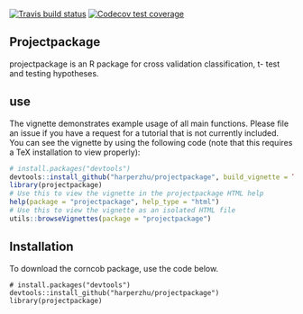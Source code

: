   <!-- badges: start -->
  [![Travis build status](https://travis-ci.com/harperzhu/projectpackage.svg?branch=master)](https://travis-ci.com/harperzhu/projectpackage)
  [![Codecov test coverage](https://codecov.io/gh/harperzhu/projectpackage/branch/master/graph/badge.svg)](https://codecov.io/gh/harperzhu/projectpackage?branch=master)
  <!-- badges: end -->
  
  
  ## Projectpackage ##

projectpackage is an R package for cross validation classification, t- test and testing hypotheses.

## use ##

The vignette demonstrates example usage of all main functions. 
Please file an issue if you have a request for a tutorial that is not currently included. 
You can see the vignette by using the following code (note that this requires a TeX installation to view properly):
``` r
# install.packages("devtools")
devtools::install_github("harperzhu/projectpackage", build_vignette = TRUE, build_opts = c())
library(projectpackage)
# Use this to view the vignette in the projectpackage HTML help
help(package = "projectpackage", help_type = "html")
# Use this to view the vignette as an isolated HTML file
utils::browseVignettes(package = "projectpackage")
```

## Installation ##

To download the corncob package, use the code below.
```{r}
# install.packages("devtools")
devtools::install_github("harperzhu/projectpackage")
library(projectpackage)
```
